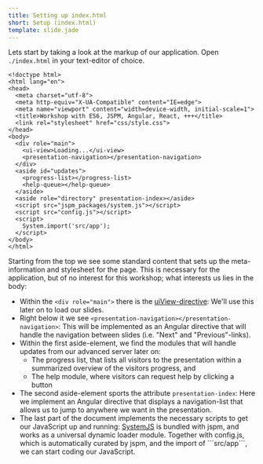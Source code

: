 ```yaml
---
title: Setting up index.html
short: Setup (index.html)
template: slide.jade
---
```


Lets start by taking a look at the markup of our application. Open ```./index.html``` in your text-editor of choice.

    <!doctype html>
    <html lang="en">
    <head>
      <meta charset="utf-8">
      <meta http-equiv="X-UA-Compatible" content="IE=edge">
      <meta name="viewport" content="width=device-width, initial-scale=1">
      <title>Workshop with ES6, JSPM, Angular, React, +++</title>
      <link rel="stylesheet" href="css/style.css">
    </head>
    <body>
      <div role="main">
        <ui-view>Loading...</ui-view>
        <presentation-navigation></presentation-navigation>
      </div>
      <aside id="updates">
        <progress-list></progress-list>
        <help-queue></help-queue>
      </aside>
      <aside role="directory" presentation-index></aside>
      <script src="jspm_packages/system.js"></script>
      <script src="config.js"></script>
      <script>
        System.import('src/app');
      </script>
    </body>
    </html>

Starting from the top we see some standard content that sets up the meta-information and stylesheet for the page. This is necessary for the application, but of no interest for this workshop; what interests us lies in the body:

* Within the ```<div role="main">``` there is the [uiView-directive](http://angular-ui.github.io/ui-router/site/#/api/ui.router.state.directive:ui-view): We'll use this later on to load our slides.
* Right below it we see ```<presentation-navigation></presentation-navigation>```: This will be implemented as an Angular directive that will handle the navigation between slides (i.e. "Next" and "Previous"-links).
* Within the first aside-element, we find the modules that will handle updates from our advanced server later on:
    * The progress list, that lists all visitors to the presentation within a summarized overview of the visitors progress, and
    * The help module, where visitors can request help by clicking a button
* The second aside-element sports the attribute ```presentation-index```: Here we implement an Angular directive that displays a navigation-list that allows us to jump to anywhere we want in the presentation.
* The last part of the document implements the necessary scripts to get our JavaScript up and running: [SystemJS](https://github.com/systemjs/systemjs) is bundled with jspm, and works as a universal dynamic loader module. Together with config.js, which is automatically curated by jspm, and the import of ´´´src/app´´´, we can start coding our JavaScript.